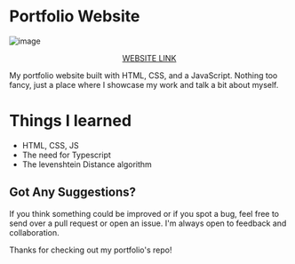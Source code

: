 # Portfolio Website

![image](https://github.com/MZaFaRM/portfolio/assets/98420006/cd71bc18-6f91-4c63-aab2-50a62205c625)

<p align="center">
  <trong><a href="https://mzafarm.github.io/portfolio/">WEBSITE LINK</a></strong>
</p>

My portfolio website built with HTML, CSS, and a JavaScript. Nothing too fancy, just a place where I showcase my work and talk a bit about myself.

# Things I learned

- HTML, CSS, JS
- The need for Typescript
- The levenshtein Distance algorithm

## Got Any Suggestions?

If you think something could be improved or if you spot a bug, feel free to send over a pull request or open an issue. I'm always open to feedback and collaboration.

Thanks for checking out my portfolio's repo!
